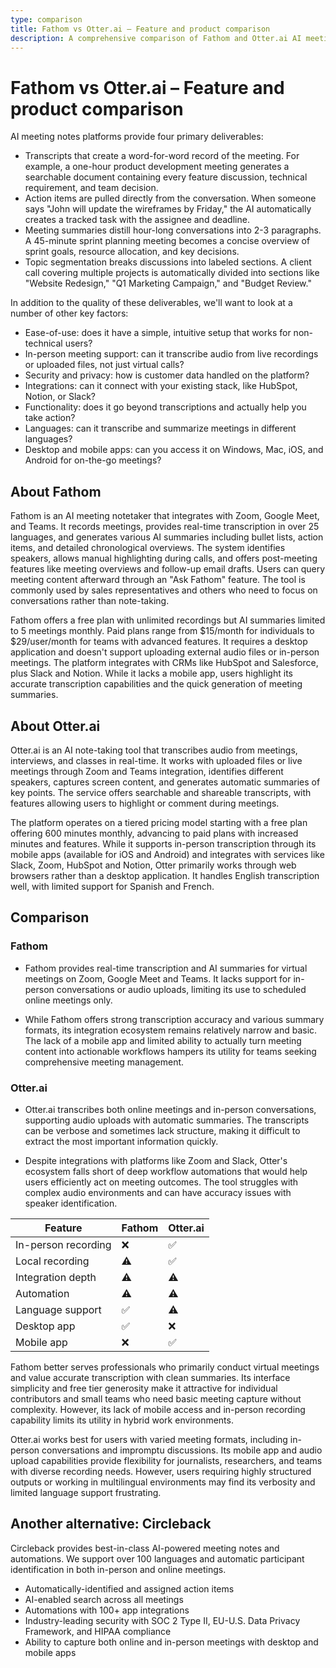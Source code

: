 ```yaml
---
type: comparison
title: Fathom vs Otter.ai – Feature and product comparison
description: A comprehensive comparison of Fathom and Otter.ai AI meeting notes platforms, evaluating their transcription capabilities, action item tracking, meeting summaries, and integration features.
---
```


# Fathom vs Otter.ai – Feature and product comparison

AI meeting notes platforms provide four primary deliverables:
* Transcripts that create a word-for-word record of the meeting. For example, a one-hour product development meeting generates a searchable document containing every feature discussion, technical requirement, and team decision.
* Action items are pulled directly from the conversation. When someone says "John will update the wireframes by Friday," the AI automatically creates a tracked task with the assignee and deadline.
* Meeting summaries distill hour-long conversations into 2-3 paragraphs. A 45-minute sprint planning meeting becomes a concise overview of sprint goals, resource allocation, and key decisions.
* Topic segmentation breaks discussions into labeled sections. A client call covering multiple projects is automatically divided into sections like "Website Redesign," "Q1 Marketing Campaign," and "Budget Review."

In addition to the quality of these deliverables, we'll want to look at a number of other key factors:
* Ease-of-use: does it have a simple, intuitive setup that works for non-technical users?
* In-person meeting support: can it transcribe audio from live recordings or uploaded files, not just virtual calls?
* Security and privacy: how is customer data handled on the platform?
* Integrations: can it connect with your existing stack, like HubSpot, Notion, or Slack?
* Functionality: does it go beyond transcriptions and actually help you take action?
* Languages: can it transcribe and summarize meetings in different languages?
* Desktop and mobile apps: can you access it on Windows, Mac, iOS, and Android for on-the-go meetings?

## About Fathom
Fathom is an AI meeting notetaker that integrates with Zoom, Google Meet, and Teams. It records meetings, provides real-time transcription in over 25 languages, and generates various AI summaries including bullet lists, action items, and detailed chronological overviews. The system identifies speakers, allows manual highlighting during calls, and offers post-meeting features like meeting overviews and follow-up email drafts. Users can query meeting content afterward through an "Ask Fathom" feature. The tool is commonly used by sales representatives and others who need to focus on conversations rather than note-taking.

Fathom offers a free plan with unlimited recordings but AI summaries limited to 5 meetings monthly. Paid plans range from $15/month for individuals to $29/user/month for teams with advanced features. It requires a desktop application and doesn't support uploading external audio files or in-person meetings. The platform integrates with CRMs like HubSpot and Salesforce, plus Slack and Notion. While it lacks a mobile app, users highlight its accurate transcription capabilities and the quick generation of meeting summaries.

## About Otter.ai
Otter.ai is an AI note-taking tool that transcribes audio from meetings, interviews, and classes in real-time. It works with uploaded files or live meetings through Zoom and Teams integration, identifies different speakers, captures screen content, and generates automatic summaries of key points. The service offers searchable and shareable transcripts, with features allowing users to highlight or comment during meetings.

The platform operates on a tiered pricing model starting with a free plan offering 600 minutes monthly, advancing to paid plans with increased minutes and features. While it supports in-person transcription through its mobile apps (available for iOS and Android) and integrates with services like Slack, Zoom, HubSpot and Notion, Otter primarily works through web browsers rather than a desktop application. It handles English transcription well, with limited support for Spanish and French.

## Comparison
### Fathom

* Fathom provides real-time transcription and AI summaries for virtual meetings on Zoom, Google Meet and Teams. It lacks support for in-person conversations or audio uploads, limiting its use to scheduled online meetings only. 

* While Fathom offers strong transcription accuracy and various summary formats, its integration ecosystem remains relatively narrow and basic. The lack of a mobile app and limited ability to actually turn meeting content into actionable workflows hampers its utility for teams seeking comprehensive meeting management.

### Otter.ai

* Otter.ai transcribes both online meetings and in-person conversations, supporting audio uploads with automatic summaries. The transcripts can be verbose and sometimes lack structure, making it difficult to extract the most important information quickly.

* Despite integrations with platforms like Zoom and Slack, Otter's ecosystem falls short of deep workflow automations that would help users efficiently act on meeting outcomes. The tool struggles with complex audio environments and can have accuracy issues with speaker identification.

| Feature | Fathom | Otter.ai |
|---------|--------|----------|
| In-person recording | ❌ | ✅ |
| Local recording | ⚠️ | ✅ |
| Integration depth | ⚠️ | ⚠️ |
| Automation | ⚠️ | ⚠️ |
| Language support | ✅ | ⚠️ |
| Desktop app | ✅ | ❌ |
| Mobile app | ❌ | ✅ |

Fathom better serves professionals who primarily conduct virtual meetings and value accurate transcription with clean summaries. Its interface simplicity and free tier generosity make it attractive for individual contributors and small teams who need basic meeting capture without complexity. However, its lack of mobile access and in-person recording capability limits its utility in hybrid work environments.

Otter.ai works best for users with varied meeting formats, including in-person conversations and impromptu discussions. Its mobile app and audio upload capabilities provide flexibility for journalists, researchers, and teams with diverse recording needs. However, users requiring highly structured outputs or working in multilingual environments may find its verbosity and limited language support frustrating.

## Another alternative: Circleback
Circleback provides best-in-class AI-powered meeting notes and automations. We support over 100 languages and automatic participant identification in both in-person and online meetings.
* Automatically-identified and assigned action items
* AI-enabled search across all meetings
* Automations with 100+ app integrations
* Industry-leading security with SOC 2 Type II, EU-U.S. Data Privacy Framework, and HIPAA compliance
* Ability to capture both online and in-person meetings with desktop and mobile apps